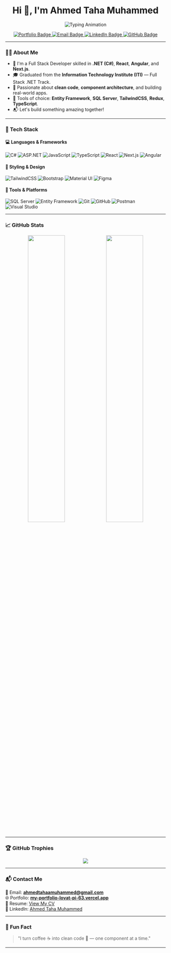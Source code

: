 <h1 align="center">Hi 👋, I'm Ahmed Taha Muhammed</h1>

<p align="center">
  <img src="https://readme-typing-svg.herokuapp.com?font=Fira+Code&size=22&pause=1000&color=36BCF7&center=true&vCenter=true&width=460&lines=Full+Stack+.NET+Developer;React+%2F+Angular+%2F+Next.js+Fan;Clean+Code+%E2%9C%A8+%7C+Scalable+Apps+%F0%9F%9A%80;Open+to+Collaboration+and+Learning" alt="Typing Animation" />
</p>

<p align="center">
  <a href="https://my-portfolio-lovat-pi-63.vercel.app/" target="_blank">
    <img src="https://img.shields.io/badge/Portfolio-Live-blue?style=for-the-badge&logo=vercel" alt="Portfolio Badge"/>
  </a>
  <a href="mailto:ahmedtahaamuhammed@gmail.com">
    <img src="https://img.shields.io/badge/Email-Me-red?style=for-the-badge&logo=gmail" alt="Email Badge"/>
  </a>
  <a href="https://www.linkedin.com/in/ahmedtahamuhammed" target="_blank">
    <img src="https://img.shields.io/badge/LinkedIn-Connect-blue?style=for-the-badge&logo=linkedin" alt="LinkedIn Badge"/>
  </a>
  <a href="https://github.com/ahmedtahasubs" target="_blank">
    <img src="https://img.shields.io/badge/GitHub-Follow-black?style=for-the-badge&logo=github" alt="GitHub Badge"/>
  </a>
</p>

---

### 👨‍💻 About Me

- 🚀 I'm a Full Stack Developer skilled in **.NET (C#)**, **React**, **Angular**, and **Next.js**.
- 🎓 Graduated from the **Information Technology Institute (ITI)** — Full Stack .NET Track.
- 🧠 Passionate about **clean code**, **component architecture**, and building real-world apps.
- 🧰 Tools of choice: **Entity Framework**, **SQL Server**, **TailwindCSS**, **Redux**, **TypeScript**.
- 📬 Let's build something amazing together!

---

### 🔧 Tech Stack

#### 💻 Languages & Frameworks
![C#](https://img.shields.io/badge/C%23-239120?style=flat-square&logo=c-sharp&logoColor=white)
![ASP.NET](https://img.shields.io/badge/ASP.NET-512BD4?style=flat-square&logo=dotnet&logoColor=white)
![JavaScript](https://img.shields.io/badge/JavaScript-F7DF1E?style=flat-square&logo=javascript&logoColor=black)
![TypeScript](https://img.shields.io/badge/TypeScript-007ACC?style=flat-square&logo=typescript&logoColor=white)
![React](https://img.shields.io/badge/React-20232A?style=flat-square&logo=react&logoColor=61DAFB)
![Next.js](https://img.shields.io/badge/Next.js-black?style=flat-square&logo=nextdotjs&logoColor=white)
![Angular](https://img.shields.io/badge/Angular-DD0031?style=flat-square&logo=angular&logoColor=white)

#### 🎨 Styling & Design
![TailwindCSS](https://img.shields.io/badge/TailwindCSS-06B6D4?style=flat-square&logo=tailwindcss&logoColor=white)
![Bootstrap](https://img.shields.io/badge/Bootstrap-7952B3?style=flat-square&logo=bootstrap&logoColor=white)
![Material UI](https://img.shields.io/badge/MaterialUI-007FFF?style=flat-square&logo=mui&logoColor=white)
![Figma](https://img.shields.io/badge/Figma-F24E1E?style=flat-square&logo=figma&logoColor=white)

#### 🧰 Tools & Platforms
![SQL Server](https://img.shields.io/badge/SQL_Server-CC2927?style=flat-square&logo=microsoftsqlserver&logoColor=white)
![Entity Framework](https://img.shields.io/badge/Entity_Framework-512BD4?style=flat-square&logo=.net&logoColor=white)
![Git](https://img.shields.io/badge/Git-F05032?style=flat-square&logo=git&logoColor=white)
![GitHub](https://img.shields.io/badge/GitHub-181717?style=flat-square&logo=github)
![Postman](https://img.shields.io/badge/Postman-FF6C37?style=flat-square&logo=postman&logoColor=white)
![Visual Studio](https://img.shields.io/badge/Visual%20Studio-5C2D91?style=flat-square&logo=visualstudio&logoColor=white)

---

### 📈 GitHub Stats

<p align="center">
  <img src="https://github-readme-stats.vercel.app/api?username=ahmedtahasubs&show_icons=true&theme=radical" width="48%" />
  <img src="https://github-readme-stats.vercel.app/api/top-langs/?username=ahmedtahasubs&layout=compact&theme=radical" width="48%" />
</p>

---

### 🏆 GitHub Trophies

<p align="center">
  <img src="https://github-profile-trophy.vercel.app/?username=ahmedtahasubs&theme=radical&no-frame=true&no-bg=true&margin-w=10" />
</p>

---

### 📬 Contact Me

📧 Email: **[ahmedtahaamuhammed@gmail.com](mailto:ahmedtahaamuhammed@gmail.com)**  
🌐 Portfolio: **[my-portfolio-lovat-pi-63.vercel.app](https://my-portfolio-lovat-pi-63.vercel.app/)**  
📄 Resume: [View My CV](https://drive.google.com/file/d/1W3sVBpCXmg0cgN9zMvGNvm_TaYEIHBbk/view?usp=sharing)  
💼 LinkedIn: [Ahmed Taha Muhammed](https://www.linkedin.com/in/ahmedtahamuhammed)

---

### 💬 Fun Fact

> "I turn coffee ☕ into clean code 🧼 — one component at a time."

---

